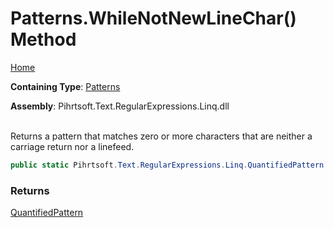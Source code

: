 # Patterns\.WhileNotNewLineChar\(\) Method

[Home](../../../../../../README.md)

**Containing Type**: [Patterns](../README.md)

**Assembly**: Pihrtsoft\.Text\.RegularExpressions\.Linq\.dll

\
Returns a pattern that matches zero or more characters that are neither a carriage return nor a linefeed\.

```csharp
public static Pihrtsoft.Text.RegularExpressions.Linq.QuantifiedPattern WhileNotNewLineChar()
```

### Returns

[QuantifiedPattern](../../QuantifiedPattern/README.md)

